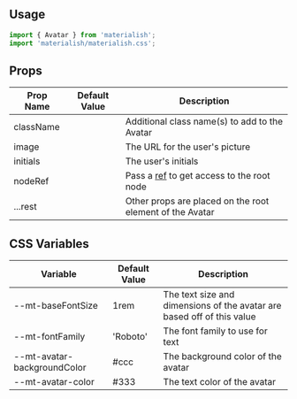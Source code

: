 ## Usage

```jsx
import { Avatar } from 'materialish';
import 'materialish/materialish.css';
```

## Props

| Prop Name | Default Value | Description                                                                                 |
| --------- | ------------- | ------------------------------------------------------------------------------------------- |
| className |               | Additional class name(s) to add to the Avatar                                               |
| image     |               | The URL for the user's picture                                                              |
| initials  |               | The user's initials                                                                         |
| nodeRef   |               | Pass a [ref](https://reactjs.org/docs/refs-and-the-dom.html) to get access to the root node |
| ...rest   |               | Other props are placed on the root element of the Avatar                                    |

## CSS Variables

| Variable                    | Default Value | Description                                                            |
| --------------------------- | ------------- | ---------------------------------------------------------------------- |
| --mt-baseFontSize           | 1rem          | The text size and dimensions of the avatar are based off of this value |
| --mt-fontFamily             | 'Roboto'      | The font family to use for text                                        |
| --mt-avatar-backgroundColor | #ccc          | The background color of the avatar                                     |
| --mt-avatar-color           | #333          | The text color of the avatar                                           |
